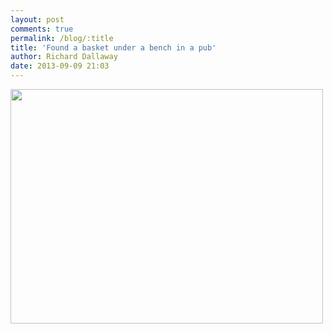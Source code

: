 ```yaml
---
layout: post
comments: true
permalink: /blog/:title
title: 'Found a basket under a bench in a pub'
author: Richard Dallaway
date: 2013-09-09 21:03
---
```


<div><a href="//static.skitters.dallaway.com/tp_IMG_20130909_210134.JPG"><img src="//static.skitters.dallaway.com/tp_thumb_IMG_20130909_210134.JPG" width="500" height="375"/></a></div>


  
      
